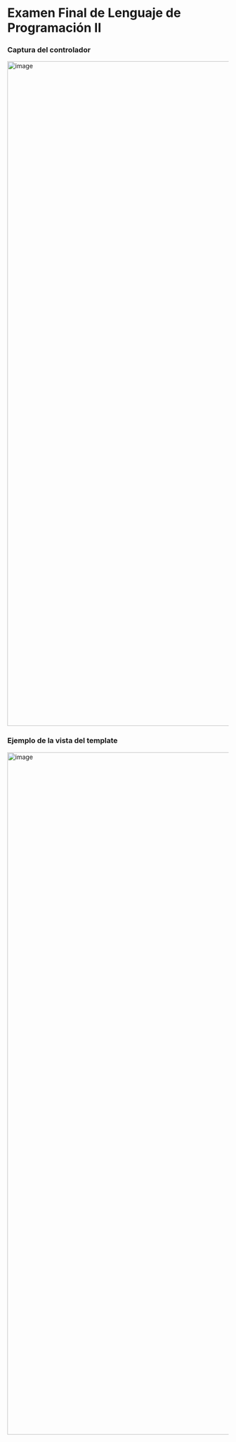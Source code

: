 # Examen Final de Lenguaje de Programación II

### Captura del controlador
<img width="1512" alt="image" src="https://github.com/user-attachments/assets/dd699677-b3a9-41cb-a301-b6cb5c154ca7">


### Ejemplo de la vista del template
<img width="1552" alt="image" src="https://github.com/user-attachments/assets/8778b03b-ffb6-49ce-8a36-4f4ca0682dd0">
